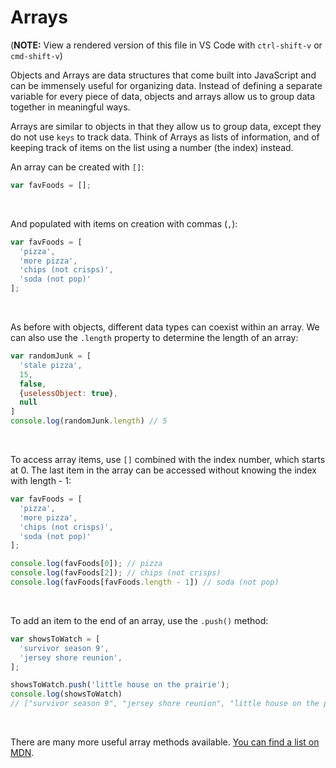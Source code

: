 # Arrays

(**NOTE:** View a rendered version of this file in VS Code with `ctrl-shift-v` or `cmd-shift-v`)

Objects and Arrays are data structures that come built into JavaScript and can be immensely useful for organizing data. Instead of defining a separate variable for every piece of data, objects and arrays allow us to group data together in meaningful ways.

Arrays are similar to objects in that they allow us to group data, except they do not use `keys` to track data. Think of Arrays as lists of information, and of keeping track of items on the list using a number (the index) instead.

An array can be created with `[]`:

```js
var favFoods = [];
```
&nbsp;

And populated with items on creation with commas (`,`):

```js
var favFoods = [
  'pizza',
  'more pizza',
  'chips (not crisps)',
  'soda (not pop)'
];
```
&nbsp;

As before with objects, different data types can coexist within an array. We can also use the `.length` property to determine the length of an array:

```js
var randomJunk = [
  'stale pizza',
  15,
  false,
  {uselessObject: true},
  null
]
console.log(randomJunk.length) // 5
```
&nbsp;

To access array items, use `[]` combined with the index number, which starts at 0. The last item in the array can be accessed without knowing the index with length - 1:

```js
var favFoods = [
  'pizza',
  'more pizza',
  'chips (not crisps)',
  'soda (not pop)'
];

console.log(favFoods[0]); // pizza
console.log(favFoods[2]); // chips (not crisps)
console.log(favFoods[favFoods.length - 1]) // soda (not pop)
```
&nbsp;

To add an item to the end of an array, use the `.push()` method:

```js
var showsToWatch = [
  'survivor season 9',
  'jersey shore reunion',
];

showsToWatch.push('little house on the prairie');
console.log(showsToWatch)
// ["survivor season 9", "jersey shore reunion", "little house on the prairie"]
```
&nbsp;

There are many more useful array methods available. [You can find a list on MDN](https://developer.mozilla.org/en-US/docs/Web/JavaScript/Reference/Global_Objects/Array).